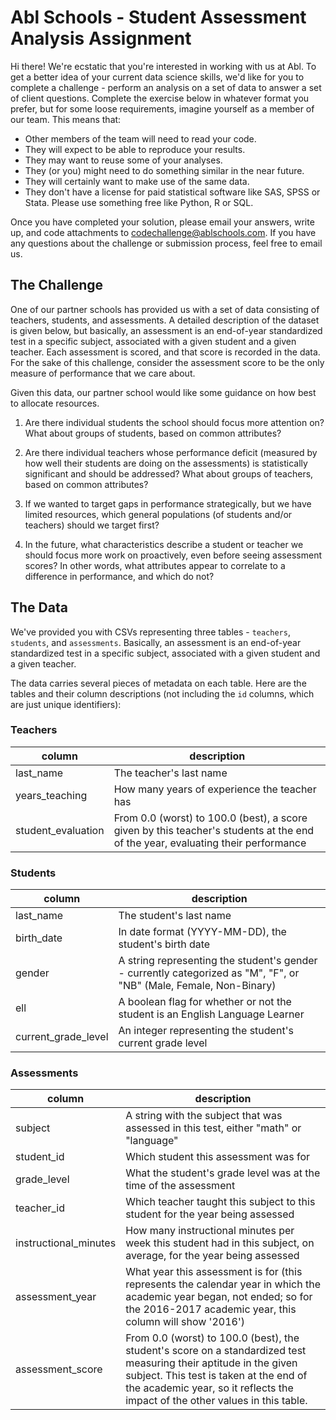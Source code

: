 # Abl Schools - Student Assessment Analysis Assignment

Hi there! We're ecstatic that you're interested in working with us at Abl. To get a better idea of your current data science skills, we'd like for you to complete a challenge - perform an analysis on a set of data to answer a set of client questions.  Complete the exercise below in whatever format you prefer, but for some loose requirements, imagine yourself as a member of our team. This means that:

* Other members of the team will need to read your code.
* They will expect to be able to reproduce your results.
* They may want to reuse some of your analyses.
* They (or you) might need to do something similar in the near future.
* They will certainly want to make use of the same data.
* They don't have a license for paid statistical software like SAS, SPSS or Stata. Please use something free like Python, R or SQL.

Once you have completed your solution, please email your answers, write up, and code attachments to codechallenge@ablschools.com.  If you have any questions about the challenge or submission process, feel free to email us.

## The Challenge

One of our partner schools has provided us with a set of data consisting of teachers, students, and assessments.  A detailed description of the dataset is given below, but basically, an assessment is an end-of-year standardized test in a specific subject, associated with a given student and a given teacher.  Each assessment is scored, and that score is recorded in the data.  For the sake of this challenge, consider the assessment score to be the only measure of performance that we care about.

Given this data, our partner school would like some guidance on how best to allocate resources.

1) Are there individual students the school should focus more attention on?  What about groups of students, based on common attributes?

2) Are there individual teachers whose performance deficit (measured by how well their students are doing on the assessments) is statistically significant and should be addressed?  What about groups of teachers, based on common attributes?

3) If we wanted to target gaps in performance strategically, but we have limited resources, which general populations (of students and/or teachers) should we target first?

4) In the future, what characteristics describe a student or teacher we should focus more work on proactively, even before seeing assessment scores?  In other words, what attributes appear to correlate to a difference in performance, and which do not?

## The Data

We've provided you with CSVs representing three tables - `teachers`, `students`, and `assessments`.  Basically, an assessment is an end-of-year standardized test in a specific subject, associated with a given student and a given teacher.

The data carries several pieces of metadata on each table.  Here are the tables and their column descriptions (not including the `id` columns, which are just unique identifiers):

### Teachers

<table>
  <thead>
    <tr>
      <th>column</th>
      <th>description</th>
    </tr>
  </thead>
  <tbody>
    <tr>
      <td>last_name</td>
      <td>The teacher's last name</td>
    </tr>
    <tr>
      <td>years_teaching</td>
      <td>How many years of experience the teacher has</td>
    </tr>
    <tr>
      <td>student_evaluation</td>
      <td>From 0.0 (worst) to 100.0 (best), a score given by this teacher's students at the end of the year, evaluating their performance</td>
    </tr>
  </tbody>
</table>

### Students

<table>
  <thead>
    <tr>
      <th>column</th>
      <th>description</th>
    </tr>
  </thead>
  <tbody>
    <tr>
      <td>last_name</td>
      <td>The student's last name</td>
    </tr>
    <tr>
      <td>birth_date</td>
      <td>In date format (YYYY-MM-DD), the student's birth date</td>
    </tr>
    <tr>
      <td>gender</td>
      <td>A string representing the student's gender - currently categorized as "M", "F", or "NB" (Male, Female, Non-Binary)</td>
    </tr>
    <tr>
      <td>ell</td>
      <td>A boolean flag for whether or not the student is an English Language Learner</td>
    </tr>
    <tr>
      <td>current_grade_level</td>
      <td>An integer representing the student's current grade level</td>
    </tr>
  </tbody>
</table>

### Assessments

<table>
  <thead>
    <tr>
      <th>column</th>
      <th>description</th>
    </tr>
  </thead>
  <tbody>
    <tr>
      <td>subject</td>
      <td>A string with the subject that was assessed in this test, either "math" or "language"</td>
    </tr>
    <tr>
      <td>student_id</td>
      <td>Which student this assessment was for</td>
    </tr>
    <tr>
      <td>grade_level</td>
      <td>What the student's grade level was at the time of the assessment</td>
    </tr>
    <tr>
      <td>teacher_id</td>
      <td>Which teacher taught this subject to this student for the year being assessed</td>
    </tr>
    <tr>
      <td>instructional_minutes</td>
      <td>How many instructional minutes per week this student had in this subject, on average, for the year being assessed</td>
    </tr>
    <tr>
      <td>assessment_year</td>
      <td>What year this assessment is for (this represents the calendar year in which the academic year began, not ended; so for the 2016-2017 academic year, this column will show '2016')</td>
    </tr>
    <tr>
      <td>assessment_score</td>
      <td>From 0.0 (worst) to 100.0 (best), the student's score on a standardized test measuring their aptitude in the given subject.  This test is taken at the end of the academic year, so it reflects the impact of the other values in this table.</td>
    </tr>
  </tbody>
</table>
